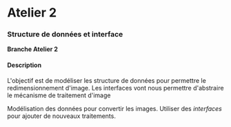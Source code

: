 # Atelier 2
### Structure de données et interface

**Branche Atelier 2**

#### Description

L'objectif est de modéliser les structure de données pour permettre le redimensionnement d'image.
Les interfaces vont nous permettre d'abstraire le mécanisme de traitement d'image

Modélisation des données pour convertir les images.
Utiliser des _interfaces_ pour ajouter de nouveaux traitements.
